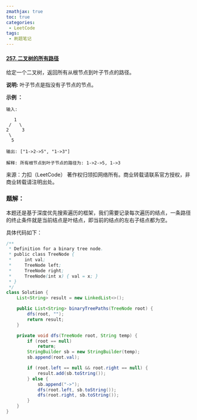 ```yaml
---
zmathjax: true
toc: true
categories:
 - LeetCode
tags:
 - 刷题笔记
---
```


#### [257. 二叉树的所有路径](https://leetcode-cn.com/problems/binary-tree-paths/)

给定一个二叉树，返回所有从根节点到叶子节点的路径。

**说明:** 叶子节点是指没有子节点的节点。

<!--more-->

**示例 ：**

```
输入:

   1
 /   \
2     3
 \
  5

输出: ["1->2->5", "1->3"]

解释: 所有根节点到叶子节点的路径为: 1->2->5, 1->3
```

来源：力扣（LeetCode）
著作权归领扣网络所有。商业转载请联系官方授权，非商业转载请注明出处。

### 题解：

本题还是基于深度优先搜索遍历的框架，我们需要记录每次遍历的结点，一条路径的终止条件就是当前结点是叶结点，即当前的结点的左右子结点都为空。

具体代码如下：

```java
/**
 * Definition for a binary tree node.
 * public class TreeNode {
 *     int val;
 *     TreeNode left;
 *     TreeNode right;
 *     TreeNode(int x) { val = x; }
 * }
 */
class Solution {
    List<String> result = new LinkedList<>();

    public List<String> binaryTreePaths(TreeNode root) {
        dfs(root, "");
        return result;
    }

    private void dfs(TreeNode root, String temp) {
        if (root == null)
            return;
        StringBuilder sb = new StringBuilder(temp);
        sb.append(root.val);

        if (root.left == null && root.right == null) {
            result.add(sb.toString());
        } else {
            sb.append("->");
            dfs(root.left, sb.toString());
            dfs(root.right, sb.toString());
        }
    }
}
```

